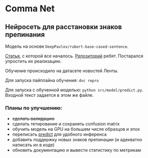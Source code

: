 # Comma Net

## Нейросеть для расстановки знаков препинания

Модель на основе `DeepPavlov/rubert-base-cased-sentence`.

[Статья](https://habr.com/ru/company/barsgroup/blog/563854/), с которой все началось.
[Репозиторий](https://github.com/sviperm/neuro-comma) ребят.
Постарался упростить их реализацию.

Обучение происходило на датасете новостей Ленты.

Для запуска пайплайна обучения: `dvc repro`

Для запуска с обученной моделью: `python src/model/predict.py`. Входной текст задается в этом же файле.

### Планы по улучшению:
- ~~сделать валидацию~~
- сделать тетирование и сохранять confusion matrix
- обучить модель на GPU на большем числе образцов и эпох
- переписать [predict](./src/model/predict.py) для удобного инференса
- добавить поддержку новых знаков препинации (и адекватно написать их в коде)
- обновить документацию и вывести статистику по метрикам